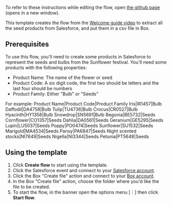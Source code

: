 To refer to these instructions while editing the flow, open [the github page](https://github.com/ot4i/app-connect-templates/blob/master/resources/markdown/Welcome%20guide%20part%203%20-%20Create%20a%20csv%20file%20in%20Box%20of%20the%20products%20in%20Salesforce_instructions.md) (opens in a new window).

This template creates the flow from the [Welcome guide video](https://www.youtube.com/watch?v=ALpxbNq-SkQ&list=PLzpeuWUENMK2Q77xr7QkvLxU5YxOJxVSH) to extract all the seed products from Salesforce, and put them in a csv file in Box.

## Prerequisites

To use this flow, you'll need to create some products in Salesforce to represent the seeds and bulbs from the Sunflower festival. You'll need some products with the following properties:
* Product Name: The name of the flower or seed
* Product Code: A six digit code, the first two should be letters and the last four should be numbers
* Product Family: Either "Bulb" or "Seeds"

For example:
Product Name|Product Code|Product Family
Iris|IR1457|Bulb
Daffodil|DA4758|Bulb
Tulip|TU4736|Bulb
Crocus|CR0527|Bulb
Hyacinth|HY1358|Bulb
Snowdrop|SN5691|Bulb
Begonia|BE5732|Seeds
Cornflower|CO1357|Seeds
Dahlia|DA0561|Seeds
Geranium|GE5295|Seeds
Lupin|LU5037|Seeds
Poppy|PO0474|Seeds
Sunflower|SU1532|Seeds
Marigold|MA4534|Seeds
Pansy|PA6847|Seeds
Night scented stocks|NI7649|Seeds
Nigella|NI3344|Seeds
Petunia|PT5648|Seeds

## Using the template

1. Click **Create flow** to start using the template.
1. Click the Salesforce event and connect to your [Salesforce account](https://developer.ibm.com/integration/docs/app-connect/how-to-guides-for-apps/use-ibm-app-connect-salesforce/).
1. Click the Box "Create file" action and connect to your [Box account](https://developer.ibm.com/integration/docs/app-connect/how-to-guides-for-apps/use-ibm-app-connect-box/).
1. In the Box "Create file" action, choose the folder where you'd like the file to be created.
1. To start the flow, in the banner open the options menu [&#8942;] then click **Start flow**.
